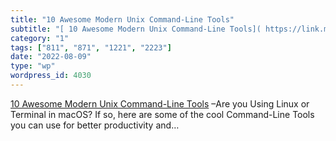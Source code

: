 ```yaml
---
title: "10 Awesome Modern Unix Command-Line Tools"
subtitle: "[ 10 Awesome Modern Unix Command-Line Tools]( https://link.medium.com/lyhom9jkmsb) –Are you Using Li..."
category: "1"
tags: ["811", "871", "1221", "2223"]
date: "2022-08-09"
type: "wp"
wordpress_id: 4030
---
```

[ 10 Awesome Modern Unix Command-Line Tools]( https://link.medium.com/lyhom9jkmsb) –Are you Using Linux or Terminal in macOS? If so, here are some of the cool Command-Line Tools you can use for better productivity and…